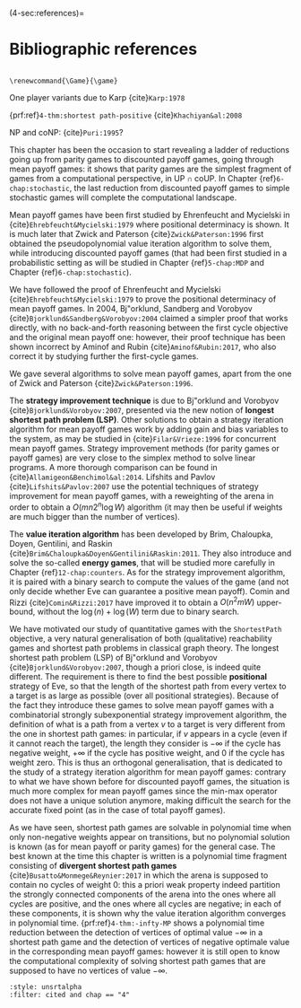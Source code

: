 (4-sec:references)=
# Bibliographic references

```{math}

\renewcommand{\Game}{\game}

```

One player variants due to Karp {cite}`Karp:1978`

 {prf:ref}`4-thm:shortest path-positive`
{cite}`Khachiyan&al:2008`

NP and coNP: {cite}`Puri:1995`?

This chapter has been the occasion to start revealing a ladder of
reductions going up from parity games to discounted payoff games,
going through mean payoff games: it shows that parity games are the
simplest fragment of games from a computational perspective, in
$\textrm{UP}\cap  \textrm{coUP}$. In Chapter {ref}`6-chap:stochastic`, the last reduction from
discounted payoff games to simple stochastic games will complete the
computational landscape.

Mean payoff games have been first studied by Ehrenfeucht and Mycielski
in {cite}`Ehrebfeucht&Mycielski:1979` where positional determinacy is
shown. It is much later that Zwick and
Paterson {cite}`Zwick&Paterson:1996` first obtained the
pseudopolynomial value iteration algorithm to solve them, while
introducing discounted payoff games (that had been first studied in a
probabilistic setting as will be studied in Chapter {ref}`5-chap:MDP` and
Chapter {ref}`6-chap:stochastic`).

We have followed the proof of Ehrenfeucht and
Mycielski {cite}`Ehrebfeucht&Mycielski:1979` to prove the positional
determinacy of mean payoff games. In 2004, Bj\"orklund, Sandberg and
Vorobyov {cite}`Bjorklund&Sandberg&Vorobyov:2004` claimed a simpler
proof that works directly, with no back-and-forth reasoning between
the first cycle objective and the original mean payoff one: however,
their proof technique has been shown incorrect by Aminof and
Rubin {cite}`Aminof&Rubin:2017`, who also correct it by studying
further the first-cycle games.

We gave several algorithms to solve mean payoff games, apart from the
one of Zwick and Paterson {cite}`Zwick&Paterson:1996`.

The **strategy improvement technique** is due to Bj\"orklund and
Vorobyov {cite}`Bjorklund&Vorobyov:2007`, presented via the new notion
of **longest shortest path problem (LSP)**. Other solutions to
obtain a strategy iteration algorithm for mean payoff games work by
adding gain and bias variables to the system, as may be studied
in {cite}`Filar&Vrieze:1996` for concurrent mean payoff games.  Strategy
improvement methods (for parity games or payoff games) are very close
to the simplex method to solve linear programs. A more thorough
comparison can be found in {cite}`Allamigeon&Benchimol&al:2014`.  Lifshits and
Pavlov {cite}`Lifshits&Pavlov:2007` use the potential techniques of strategy
improvement for mean payoff games, with a reweighting of the arena in
order to obtain a $O(mn2^{n}\log W)$ algorithm (it may
then be useful if weights are much bigger than the number of
vertices).

The **value iteration algorithm** has been developed by Brim,
Chaloupka, Doyen, Gentilini, and
Raskin {cite}`Brim&Chaloupka&Doyen&Gentilini&Raskin:2011`. They also
introduce and solve the so-called **energy games**, that will be
studied more carefully in Chapter {ref}`12-chap:counters`. As for the strategy
improvement algorithm, it is paired with a binary search to compute
the values of the game (and not only decide whether Eve can guarantee
a positive mean payoff). Comin and Rizzi {cite}`Comin&Rizzi:2017` have
improved it to obtain a $O(n^2 m W)$ upper-bound, without
the $\log(n)+\log(W)$ term due to binary search.

We have motivated our study of quantitative games with the
$\mathtt{ShortestPath}$ objective, a very natural generalisation of both
(qualitative) reachability games and shortest path problems in
classical graph theory. The longest shortest path problem (LSP) of
Bj\"orklund and Vorobyov {cite}`Bjorklund&Vorobyov:2007`, though a
priori close, is indeed quite different. The requirement is there to
find the best possible **positional** strategy of Eve, so that the
length of the shortest path from every vertex to a target is as large
as possible (over all positional strategies). Because of the fact they
introduce these games to solve mean payoff games with a combinatorial
strongly subexponential strategy improvement algorithm, the definition
of what is a path from a vertex $v$ to a target is very different from
the one in shortest path games: in particular, if $v$ appears in a
cycle (even if it cannot reach the target), the length they consider
is $-\infty$ if the cycle has negative weight, $+\infty$ if the cycle
has positive weight, and $0$ if the cycle has weight zero. This is
thus an orthogonal generalisation, that is dedicated to the study of a
strategy iteration algorithm for mean payoff games: contrary to what
we have shown before for discounted payoff games, the situation is
much more complex for mean payoff games since the min-max operator
does not have a unique solution anymore, making difficult the search
for the accurate fixed point (as in the case of total payoff games).

As we have seen, shortest path games are solvable in polynomial time
when only non-negative weights appear on transitions, but no
polynomial solution is known (as for mean payoff or parity games) for
the general case. The best known at the time this chapter is written
is a polynomial time fragment consisting of **divergent
  shortest path games** {cite}`Busatto&Monmege&Reynier:2017` in which
the arena is supposed to contain no cycles of weight 0: this a priori
weak property indeed partition the strongly connected components of
the arena into the ones where all cycles are positive, and the ones
where all cycles are negative; in each of these components, it is
shown why the value iteration algorithm converges in polynomial
time.  {prf:ref}`4-thm:-infty-MP` shows a polynomial time reduction between
the detection of vertices of optimal value $-\infty$ in a
shortest path game and the detection of vertices of negative optimale
value in the corresponding mean payoff games: however it is still open
to know the computational complexity of solving shortest path games
that are supposed to have no vertices of value $-\infty$.


```{bibliography}
:style: unsrtalpha
:filter: cited and chap == "4"
```